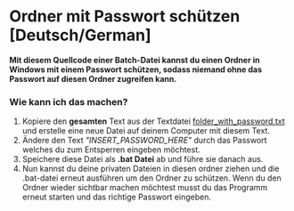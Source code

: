 # Ordner mit Passwort schützen [Deutsch/German]

**Mit diesem Quellcode einer Batch-Datei kannst du einen Ordner in Windows mit einem Passwort schützen, sodass niemand ohne das Passwort auf diesen Ordner zugreifen kann.**

### Wie kann ich das machen?

 1. Kopiere den **gesamten** Text aus der Textdatei [folder_with_password.txt](../folder_with_password.txt) und erstelle eine neue Datei auf deinem Computer mit diesem Text.
 2. Ändere den Text *"INSERT_PASSWORD_HERE"* durch das Passwort welches du zum Entsperren eingeben möchtest.
 3. Speichere diese Datei als **.bat Datei** ab und führe sie danach aus.
 4. Nun kannst du deine privaten Dateien in diesen ordner ziehen und die .bat-datei erneut ausführen um den Ordner zu schützen. Wenn du den Ordner wieder sichtbar machen möchtest musst du das Programm erneut starten und das richtige Passwort eingeben.
